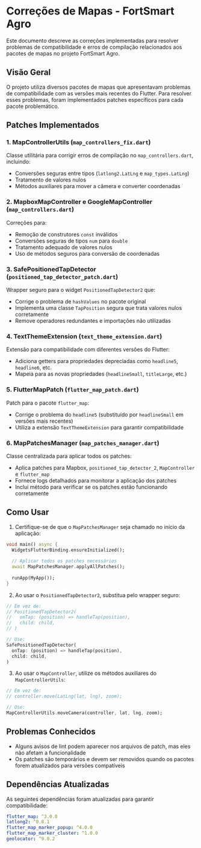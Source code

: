 # Correções de Mapas - FortSmart Agro

Este documento descreve as correções implementadas para resolver problemas de compatibilidade e erros de compilação relacionados aos pacotes de mapas no projeto FortSmart Agro.

## Visão Geral

O projeto utiliza diversos pacotes de mapas que apresentavam problemas de compatibilidade com as versões mais recentes do Flutter. Para resolver esses problemas, foram implementados patches específicos para cada pacote problemático.

## Patches Implementados

### 1. MapControllerUtils (`map_controllers_fix.dart`)

Classe utilitária para corrigir erros de compilação no `map_controllers.dart`, incluindo:
- Conversões seguras entre tipos (`latlong2.LatLng` e `map_types.LatLng`)
- Tratamento de valores nulos
- Métodos auxiliares para mover a câmera e converter coordenadas

### 2. MapboxMapController e GoogleMapController (`map_controllers.dart`)

Correções para:
- Remoção de construtores `const` inválidos
- Conversões seguras de tipos `num` para `double`
- Tratamento adequado de valores nulos
- Uso de métodos seguros para conversão de coordenadas

### 3. SafePositionedTapDetector (`positioned_tap_detector_patch.dart`)

Wrapper seguro para o widget `PositionedTapDetector2` que:
- Corrige o problema de `hashValues` no pacote original
- Implementa uma classe `TapPosition` segura que trata valores nulos corretamente
- Remove operadores redundantes e importações não utilizadas

### 4. TextThemeExtension (`text_theme_extension.dart`)

Extensão para compatibilidade com diferentes versões do Flutter:
- Adiciona getters para propriedades depreciadas como `headline5`, `headline6`, etc.
- Mapeia para as novas propriedades (`headlineSmall`, `titleLarge`, etc.)

### 5. FlutterMapPatch (`flutter_map_patch.dart`)

Patch para o pacote `flutter_map`:
- Corrige o problema do `headline5` (substituído por `headlineSmall` em versões mais recentes)
- Utiliza a extensão `TextThemeExtension` para garantir compatibilidade

### 6. MapPatchesManager (`map_patches_manager.dart`)

Classe centralizada para aplicar todos os patches:
- Aplica patches para Mapbox, `positioned_tap_detector_2`, `MapController` e `flutter_map`
- Fornece logs detalhados para monitorar a aplicação dos patches
- Inclui método para verificar se os patches estão funcionando corretamente

## Como Usar

1. Certifique-se de que o `MapPatchesManager` seja chamado no início da aplicação:

```dart
void main() async {
  WidgetsFlutterBinding.ensureInitialized();
  
  // Aplicar todos os patches necessários
  await MapPatchesManager.applyAllPatches();
  
  runApp(MyApp());
}
```

2. Ao usar o `PositionedTapDetector2`, substitua pelo wrapper seguro:

```dart
// Em vez de:
// PositionedTapDetector2(
//   onTap: (position) => handleTap(position),
//   child: child,
// )

// Use:
SafePositionedTapDetector(
  onTap: (position) => handleTap(position),
  child: child,
)
```

3. Ao usar o `MapController`, utilize os métodos auxiliares do `MapControllerUtils`:

```dart
// Em vez de:
// controller.move(LatLng(lat, lng), zoom);

// Use:
MapControllerUtils.moveCamera(controller, lat, lng, zoom);
```

## Problemas Conhecidos

- Alguns avisos de lint podem aparecer nos arquivos de patch, mas eles não afetam a funcionalidade
- Os patches são temporários e devem ser removidos quando os pacotes forem atualizados para versões compatíveis

## Dependências Atualizadas

As seguintes dependências foram atualizadas para garantir compatibilidade:

```yaml
flutter_map: ^3.0.0
latlong2: ^0.8.1
flutter_map_marker_popup: ^4.0.0
flutter_map_marker_cluster: ^1.0.0
geolocator: ^9.0.2
```
